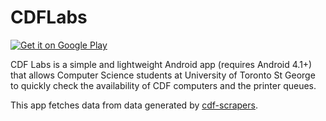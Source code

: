 CDFLabs
=======

[![Get it on Google Play](http://i.imgur.com/MIXbzVC.png)](https://play.google.com/store/apps/details?id=me.echeung.cdflabs)

CDF Labs is a simple and lightweight Android app (requires Android 4.1+) that allows Computer Science students at University of Toronto St George to quickly check the availability of CDF computers and the printer queues.

This app fetches data from data generated by [cdf-scrapers](https://github.com/arkon/cdf-scrapers).
